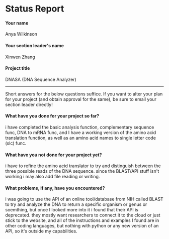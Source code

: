 # Status Report

#### Your name

Anya Wilkinson

#### Your section leader's name

Xinwen Zhang

#### Project title

DNASA (DNA Sequence Analyzer)

***

Short answers for the below questions suffice. If you want to alter your plan for your project (and obtain approval for the same), be sure to email your section leader directly!

#### What have you done for your project so far?

i have completed the basic analysis function, complementary sequence func, DNA to mRNA func, and I have a working version of the amino acid translation function, as well as an amino acid names to single letter code (slc) func.

#### What have you not done for your project yet?

i have to refine the amino acid translator to try and distinguish between the three possible reads of the DNA sequence. since the BLAST/API stuff isn't working i may also add file reading or writing.

#### What problems, if any, have you encountered?

i was going to use the API of an online tool/database from NIH called BLAST to try and analyze the DNA to return a specific organism or genus or soemthing, but once I looked more into it i found that their API is deprecated. they mostly want researchers to connect it to the cloud or just stick to the website, and all of the instructions and examples I found are in other coding languages, but nothing with python or any new version of an API, so it's outside my capabilities. 

